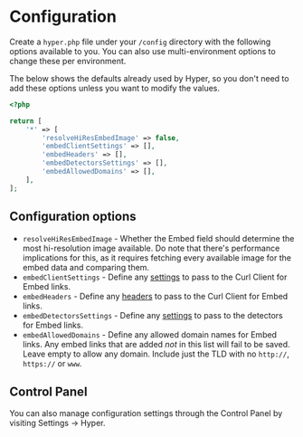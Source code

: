 # Configuration
Create a `hyper.php` file under your `/config` directory with the following options available to you. You can also use multi-environment options to change these per environment.

The below shows the defaults already used by Hyper, so you don't need to add these options unless you want to modify the values.

```php
<?php

return [
    '*' => [
        'resolveHiResEmbedImage' => false,
        'embedClientSettings' => [],
        'embedHeaders' => [],
        'embedDetectorsSettings' => [],
        'embedAllowedDomains' => [],
    ],
];
```

## Configuration options
- `resolveHiResEmbedImage` - Whether the Embed field should determine the most hi-resolution image available. Do note that there's performance implications for this, as it requires fetching every available image for the embed data and comparing them.
- `embedClientSettings` - Define any [settings](https://github.com/oscarotero/Embed#settings) to pass to the Curl Client for Embed links.
- `embedHeaders` - Define any [headers](https://github.com/oscarotero/Embed#settings) to pass to the Curl Client for Embed links.
- `embedDetectorsSettings` - Define any [settings](https://github.com/oscarotero/Embed#settings) to pass to the detectors for Embed links.
- `embedAllowedDomains` - Define any allowed domain names for Embed links. Any embed links that are added _not_ in this list will fail to be saved. Leave empty to allow any domain. Include just the TLD with no `http://`, `https://` or `www`.

## Control Panel
You can also manage configuration settings through the Control Panel by visiting Settings → Hyper.
